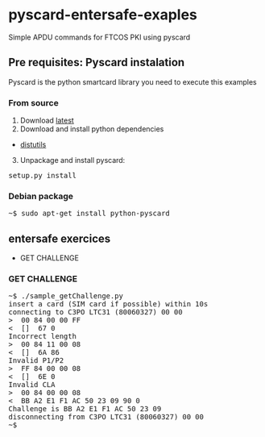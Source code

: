 pyscard-entersafe-exaples
=========================

Simple APDU commands for FTCOS PKI using pyscard

## Pre requisites: Pyscard instalation ##

Pyscard is the python smartcard library you need to execute this examples

### From source ###

1. Download [latest](http://sourceforge.net/projects/pyscard/files/latest/download)
2. Download and install  python dependencies
 * [distutils](http://docs.python.org/library/distutils.html)
3. Unpackage and install pyscard:
 <pre>setup.py install</pre>

### Debian package ###

<pre>~$ sudo apt-get install python-pyscard</pre>

## entersafe exercices ##

* GET CHALLENGE

### GET CHALLENGE ###

<pre>
~$ ./sample_getChallenge.py
insert a card (SIM card if possible) within 10s
connecting to C3PO LTC31 (80060327) 00 00
&gt;  00 84 00 00 FF
&lt;  []  67 0 
Incorrect length
&gt;  00 84 11 00 08
&lt;  []  6A 86
Invalid P1/P2
&gt;  FF 84 00 00 08
&lt;  []  6E 0 
Invalid CLA
&gt;  00 84 00 00 08
&lt;  BB A2 E1 F1 AC 50 23 09 90 0 
Challenge is BB A2 E1 F1 AC 50 23 09
disconnecting from C3PO LTC31 (80060327) 00 00
~$
</pre>
